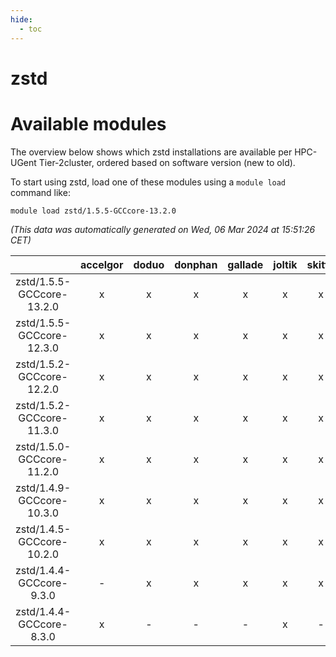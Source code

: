 ```yaml
---
hide:
  - toc
---
```


zstd
====

# Available modules


The overview below shows which zstd installations are available per HPC-UGent Tier-2cluster, ordered based on software version (new to old).

To start using zstd, load one of these modules using a `module load` command like:

```shell
module load zstd/1.5.5-GCCcore-13.2.0
```

*(This data was automatically generated on Wed, 06 Mar 2024 at 15:51:26 CET)*  

| |accelgor|doduo|donphan|gallade|joltik|skitty|
| :---: | :---: | :---: | :---: | :---: | :---: | :---: |
|zstd/1.5.5-GCCcore-13.2.0|x|x|x|x|x|x|
|zstd/1.5.5-GCCcore-12.3.0|x|x|x|x|x|x|
|zstd/1.5.2-GCCcore-12.2.0|x|x|x|x|x|x|
|zstd/1.5.2-GCCcore-11.3.0|x|x|x|x|x|x|
|zstd/1.5.0-GCCcore-11.2.0|x|x|x|x|x|x|
|zstd/1.4.9-GCCcore-10.3.0|x|x|x|x|x|x|
|zstd/1.4.5-GCCcore-10.2.0|x|x|x|x|x|x|
|zstd/1.4.4-GCCcore-9.3.0|-|x|x|x|x|x|
|zstd/1.4.4-GCCcore-8.3.0|x|-|-|-|x|-|
